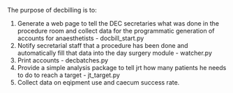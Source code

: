 The purpose of decbilling is to:

1. Generate a web page to tell the DEC secretaries what was done in the procedure room and collect data for the programmatic generation of accounts for anaesthetists - docbill_start.py
2. Notify secretarial staff that a procedure has been done and automatically fill that data into the day surgery module - watcher.py
3. Print accounts - decbatches.py
4. Provide a simple analysis package to tell jrt how many patients he needs to do to reach a target - jt_target.py
5. Collect data on eqipment use and caecum success rate.
